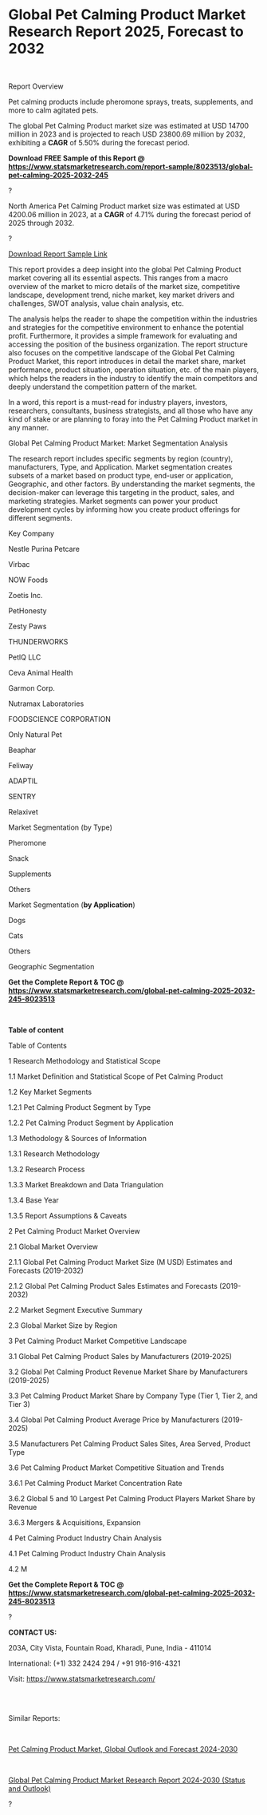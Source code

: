 <h1>Global Pet Calming Product Market Research Report 2025, Forecast to 2032</h1><br/><p>Report Overview</p>
 
 
 
 <p>Pet calming products include pheromone sprays, treats, supplements, and more to calm agitated pets.</p>
 
 
 
 <p>The global Pet Calming Product market size was estimated at USD 14700 million in 2023 and is projected to reach USD 23800.69 million by 2032, exhibiting a <strong>CAGR</strong> of 5.50% during the forecast period.</p>
 
 
 
 <div><b>Download FREE Sample of this Report @ <a href="https://www.statsmarketresearch.com/download-free-sample/8023513/global-pet-calming-2025-2032-245">https://www.statsmarketresearch.com/report-sample/8023513/global-pet-calming-2025-2032-245</a></b></div>
 
 
 
 <p>? </p>
 
 
 
 <p>North America Pet Calming Product market size was estimated at USD 4200.06 million in 2023, at a <strong>CAGR</strong> of 4.71% during the forecast period of 2025 through 2032.</p>
 
 
 
 <p>? </p>
 
 
 
 <p><a href="https://www.statsmarketresearch.com/download-free-sample/8023513/global-pet-calming-2025-2032-245">Download Report Sample Link</a></p>
 
 
 
 <p>This report provides a deep insight into the global Pet Calming Product market covering all its essential aspects. This ranges from a macro overview of the market to micro details of the market size, competitive landscape, development trend, niche market, key market drivers and challenges, SWOT analysis, value chain analysis, etc.</p>
 
 
 
 <p>The analysis helps the reader to shape the competition within the industries and strategies for the competitive environment to enhance the potential profit. Furthermore, it provides a simple framework for evaluating and accessing the position of the business organization. The report structure also focuses on the competitive landscape of the Global Pet Calming Product Market, this report introduces in detail the market share, market performance, product situation, operation situation, etc. of the main players, which helps the readers in the industry to identify the main competitors and deeply understand the competition pattern of the market.</p>
 
 
 
 <p>In a word, this report is a must-read for industry players, investors, researchers, consultants, business strategists, and all those who have any kind of stake or are planning to foray into the Pet Calming Product market in any manner.</p>
 
 
 
 <p>Global Pet Calming Product Market: Market Segmentation Analysis</p>
 
 
 
 <p>The research report includes specific segments by region (country), manufacturers, Type, and Application. Market segmentation creates subsets of a market based on product type, end-user or application, Geographic, and other factors. By understanding the market segments, the decision-maker can leverage this targeting in the product, sales, and marketing strategies. Market segments can power your product development cycles by informing how you create product offerings for different segments.</p>
 
 
 
 <p>Key Company</p>
 
 
 
 <p>Nestle Purina Petcare</p>
 
 
 
 <p>Virbac</p>
 
 
 
 <p>NOW Foods</p>
 
 
 
 <p>Zoetis Inc.</p>
 
 
 
 <p>PetHonesty</p>
 
 
 
 <p>Zesty Paws</p>
 
 
 
 <p>THUNDERWORKS</p>
 
 
 
 <p>PetlQ LLC</p>
 
 
 
 <p>Ceva Animal Health</p>
 
 
 
 <p>Garmon Corp.</p>
 
 
 
 <p>Nutramax Laboratories</p>
 
 
 
 <p>FOODSCIENCE CORPORATION</p>
 
 
 
 <p>Only Natural Pet</p>
 
 
 
 <p>Beaphar</p>
 
 
 
 <p>Feliway</p>
 
 
 
 <p>ADAPTIL</p>
 
 
 
 <p>SENTRY</p>
 
 
 
 <p>Relaxivet</p>
 
 
 
 <p>Market Segmentation (by Type)</p>
 
 
 
 <p>Pheromone</p>
 
 
 
 <p>Snack</p>
 
 
 
 <p>Supplements</p>
 
 
 
 <p>Others</p>
 
 
 
 <p>Market Segmentation (<strong>by Application</strong>)</p>
 
 
 
 <p>Dogs</p>
 
 
 
 <p>Cats</p>
 
 
 
 <p>Others</p>
 
 
 
 <p>Geographic Segmentation</p>
 
 
 
 <div><b>Get the Complete Report & TOC @ <a href="https://www.statsmarketresearch.com/global-pet-calming-2025-2032-245-8023513">https://www.statsmarketresearch.com/global-pet-calming-2025-2032-245-8023513</a></b></div>
 
 
 
 <p><br />
 
 <b>Table of content</b></p>
 
 
 
 <p>Table of Contents<br />
 
 1 Research Methodology and Statistical Scope<br />
 
 1.1 Market Definition and Statistical Scope of Pet Calming Product<br />
 
 1.2 Key Market Segments<br />
 
 1.2.1 Pet Calming Product Segment by Type<br />
 
 1.2.2 Pet Calming Product Segment by Application<br />
 
 1.3 Methodology & Sources of Information<br />
 
 1.3.1 Research Methodology<br />
 
 1.3.2 Research Process<br />
 
 1.3.3 Market Breakdown and Data Triangulation<br />
 
 1.3.4 Base Year<br />
 
 1.3.5 Report Assumptions & Caveats<br />
 
 2 Pet Calming Product Market Overview<br />
 
 2.1 Global Market Overview<br />
 
 2.1.1 Global Pet Calming Product Market Size (M USD) Estimates and Forecasts (2019-2032)<br />
 
 2.1.2 Global Pet Calming Product Sales Estimates and Forecasts (2019-2032)<br />
 
 2.2 Market Segment Executive Summary<br />
 
 2.3 Global Market Size by Region<br />
 
 3 Pet Calming Product Market Competitive Landscape<br />
 
 3.1 Global Pet Calming Product Sales by Manufacturers (2019-2025)<br />
 
 3.2 Global Pet Calming Product Revenue Market Share by Manufacturers (2019-2025)<br />
 
 3.3 Pet Calming Product Market Share by Company Type (Tier 1, Tier 2, and Tier 3)<br />
 
 3.4 Global Pet Calming Product Average Price by Manufacturers (2019-2025)<br />
 
 3.5 Manufacturers Pet Calming Product Sales Sites, Area Served, Product Type<br />
 
 3.6 Pet Calming Product Market Competitive Situation and Trends<br />
 
 3.6.1 Pet Calming Product Market Concentration Rate<br />
 
 3.6.2 Global 5 and 10 Largest Pet Calming Product Players Market Share by Revenue<br />
 
 3.6.3 Mergers & Acquisitions, Expansion<br />
 
 4 Pet Calming Product Industry Chain Analysis<br />
 
 4.1 Pet Calming Product Industry Chain Analysis<br />
 
 4.2 M</p>
 
 
 
 <div><b>Get the Complete Report & TOC @ <a href="https://www.statsmarketresearch.com/global-pet-calming-2025-2032-245-8023513">https://www.statsmarketresearch.com/global-pet-calming-2025-2032-245-8023513</a></b></div>
 
 
 
 <p>? </p>
 
 
 
 <p><b>CONTACT US:</b><br />
 
 203A, City Vista, Fountain Road, Kharadi, Pune, India - 411014<br />
 
 International: (+1) 332 2424 294 / +91 916-916-4321<br />
 
 Visit: <a href="https://www.statsmarketresearch.com/">https://www.statsmarketresearch.com/</a><br />
 
 <br />
 
 <br />
 
 Similar Reports:<br />
 
 <br />
 
 <a href="https://www.statsmarketresearch.com/global-pet-calming-forecast-2024-2030-252-7968373">Pet Calming Product Market, Global Outlook and Forecast 2024-2030</a><br />
 
 <br />
 
 <a href="https://www.statsmarketresearch.com/global-pet-calming-2024-2030-507-7941669">Global Pet Calming Product Market Research Report 2024-2030 (Status and Outlook)</a><br />
 
 ? </p>